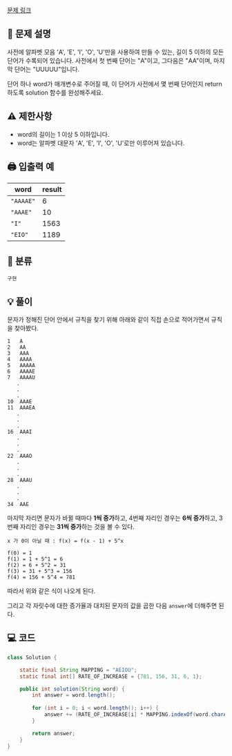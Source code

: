 [문제 링크](https://programmers.co.kr/learn/courses/30/lessons/84512)

## 📝 문제 설명
사전에 알파벳 모음 'A', 'E', 'I', 'O', 'U'만을 사용하여 만들 수 있는, 길이 5 이하의 모든 단어가 수록되어 있습니다. 사전에서 첫 번째 단어는 "A"이고, 그다음은 "AA"이며, 마지막 단어는 "UUUUU"입니다.

단어 하나 word가 매개변수로 주어질 때, 이 단어가 사전에서 몇 번째 단어인지 return 하도록 solution 함수를 완성해주세요.

## ⚠️ 제한사항
- word의 길이는 1 이상 5 이하입니다.
- word는 알파벳 대문자 'A', 'E', 'I', 'O', 'U'로만 이루어져 있습니다.

## 🖨 입출력 예
word|result
--|--
`"AAAAE"`|6
`"AAAE"`|10
`"I"`|1563
`"EIO"`|1189

## 📂 분류
`구현`

## 💡 풀이
문자가 정해진 단어 안에서 규칙을 찾기 위해 아래와 같이 직접 손으로 적어가면서 규칙을 찾아봤다.
```
1   A
2   AA
3   AAA
4   AAAA
5   AAAAA
6   AAAAE
7   AAAAU
   .
   .
   .
10  AAAE
11  AAAEA
   .
   .
   .
16  AAAI
   .
   .
   .
22  AAAO
   .
   .
   .
28  AAAU
   .
   .
   .
34  AAE
```
마지막 자리면 문자가 바뀔 때마다 **1씩 증가**하고, 4번째 자리인 경우는 **6씩 증가**하고, 3번째 자리인 경우는 **31씩 증가**하는 것을 볼 수 있다.
```
x 가 0이 아닐 때 : f(x) = f(x - 1) + 5^x

f(0) = 1
f(1) = 1 + 5^1 = 6
f(2) = 6 + 5^2 = 31
f(3) = 31 + 5^3 = 156
f(4) = 156 + 5^4 = 781
```
따라서 위와 같은 식이 나오게 된다.

그리고 각 자릿수에 대한 증가율과 대치된 문자의 값을 곱한 다음 `answer`에 더해주면 된다.

## 💻 코드
```java
class Solution {

    static final String MAPPING = "AEIOU";
    static final int[] RATE_OF_INCREASE = {781, 156, 31, 6, 1};

    public int solution(String word) {
        int answer = word.length();
        
        for (int i = 0; i < word.length(); i++) {
            answer += (RATE_OF_INCREASE[i] * MAPPING.indexOf(word.charAt(i)));
        }

        return answer;
    }
}
```